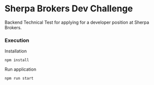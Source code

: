 # Sherpa Brokers Dev Challenge

Backend Technical Test for applying for a developer position at Sherpa Brokers.

### Execution

Installation

`npm install`

Run application

`npm run start`
